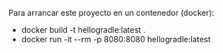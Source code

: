 Para arrancar este proyecto en un contenedor (docker):
- docker build -t hellogradle:latest .
- docker run -it --rm -p 8080:8080 hellogradle:latest